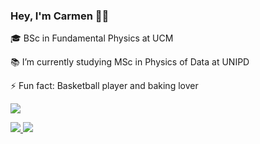 ### Hey, I'm Carmen 👋🏻

🎓 BSc in Fundamental Physics at UCM

📚 I’m currently studying MSc in Physics of Data at UNIPD

⚡ Fun fact: Basketball player and baking lover


<a href="https://www.linkedin.com/in/carmen-martin-turrero/">
    <img src="https://img.shields.io/badge/linkedin-%230077B5.svg?&style=for-the-badge&logo=linkedin&logoColor=white" />
  
</p>

<img src="https://img.shields.io/badge/Python-FFD43B?style=for-the-badge&logo=python&logoColor=blue" />
<img src="https://img.shields.io/badge/R-276DC3?style=for-the-badge&logo=r&logoColor=white" />
